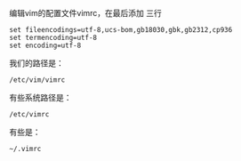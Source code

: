 编辑vim的配置文件vimrc，在最后添加 三行
```
set fileencodings=utf-8,ucs-bom,gb18030,gbk,gb2312,cp936
set termencoding=utf-8
set encoding=utf-8
```

我们的路径是：
```
/etc/vim/vimrc
```
有些系统路径是：
```
/etc/vimrc
```
有些是：
```
~/.vimrc
```
